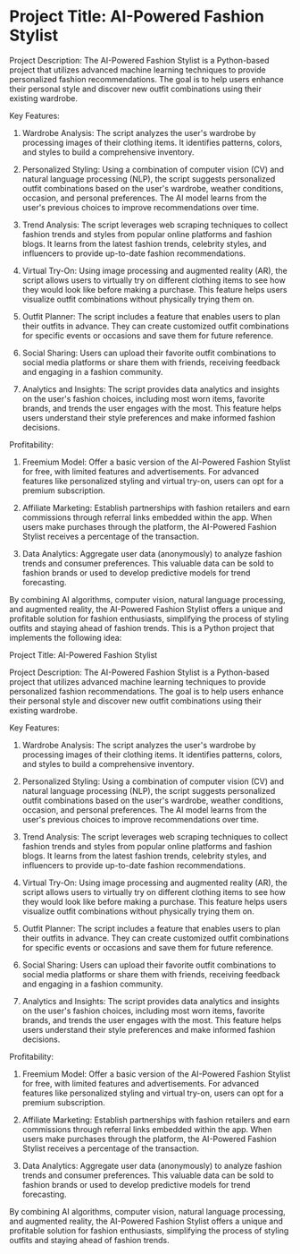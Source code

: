 # Project Title: AI-Powered Fashion Stylist

Project Description:
The AI-Powered Fashion Stylist is a Python-based project that utilizes advanced machine learning techniques to provide personalized fashion recommendations. The goal is to help users enhance their personal style and discover new outfit combinations using their existing wardrobe.

Key Features:

1. Wardrobe Analysis: The script analyzes the user's wardrobe by processing images of their clothing items. It identifies patterns, colors, and styles to build a comprehensive inventory.

2. Personalized Styling: Using a combination of computer vision (CV) and natural language processing (NLP), the script suggests personalized outfit combinations based on the user's wardrobe, weather conditions, occasion, and personal preferences. The AI model learns from the user's previous choices to improve recommendations over time.

3. Trend Analysis: The script leverages web scraping techniques to collect fashion trends and styles from popular online platforms and fashion blogs. It learns from the latest fashion trends, celebrity styles, and influencers to provide up-to-date fashion recommendations.

4. Virtual Try-On: Using image processing and augmented reality (AR), the script allows users to virtually try on different clothing items to see how they would look like before making a purchase. This feature helps users visualize outfit combinations without physically trying them on.

5. Outfit Planner: The script includes a feature that enables users to plan their outfits in advance. They can create customized outfit combinations for specific events or occasions and save them for future reference.

6. Social Sharing: Users can upload their favorite outfit combinations to social media platforms or share them with friends, receiving feedback and engaging in a fashion community.

7. Analytics and Insights: The script provides data analytics and insights on the user's fashion choices, including most worn items, favorite brands, and trends the user engages with the most. This feature helps users understand their style preferences and make informed fashion decisions.

Profitability:

1. Freemium Model: Offer a basic version of the AI-Powered Fashion Stylist for free, with limited features and advertisements. For advanced features like personalized styling and virtual try-on, users can opt for a premium subscription.

2. Affiliate Marketing: Establish partnerships with fashion retailers and earn commissions through referral links embedded within the app. When users make purchases through the platform, the AI-Powered Fashion Stylist receives a percentage of the transaction.

3. Data Analytics: Aggregate user data (anonymously) to analyze fashion trends and consumer preferences. This valuable data can be sold to fashion brands or used to develop predictive models for trend forecasting.

By combining AI algorithms, computer vision, natural language processing, and augmented reality, the AI-Powered Fashion Stylist offers a unique and profitable solution for fashion enthusiasts, simplifying the process of styling outfits and staying ahead of fashion trends.
This is a Python project that implements the following idea:

Project Title: AI-Powered Fashion Stylist

Project Description:
The AI-Powered Fashion Stylist is a Python-based project that utilizes advanced machine learning techniques to provide personalized fashion recommendations. The goal is to help users enhance their personal style and discover new outfit combinations using their existing wardrobe.

Key Features:

1. Wardrobe Analysis: The script analyzes the user's wardrobe by processing images of their clothing items. It identifies patterns, colors, and styles to build a comprehensive inventory.

2. Personalized Styling: Using a combination of computer vision (CV) and natural language processing (NLP), the script suggests personalized outfit combinations based on the user's wardrobe, weather conditions, occasion, and personal preferences. The AI model learns from the user's previous choices to improve recommendations over time.

3. Trend Analysis: The script leverages web scraping techniques to collect fashion trends and styles from popular online platforms and fashion blogs. It learns from the latest fashion trends, celebrity styles, and influencers to provide up-to-date fashion recommendations.

4. Virtual Try-On: Using image processing and augmented reality (AR), the script allows users to virtually try on different clothing items to see how they would look like before making a purchase. This feature helps users visualize outfit combinations without physically trying them on.

5. Outfit Planner: The script includes a feature that enables users to plan their outfits in advance. They can create customized outfit combinations for specific events or occasions and save them for future reference.

6. Social Sharing: Users can upload their favorite outfit combinations to social media platforms or share them with friends, receiving feedback and engaging in a fashion community.

7. Analytics and Insights: The script provides data analytics and insights on the user's fashion choices, including most worn items, favorite brands, and trends the user engages with the most. This feature helps users understand their style preferences and make informed fashion decisions.

Profitability:

1. Freemium Model: Offer a basic version of the AI-Powered Fashion Stylist for free, with limited features and advertisements. For advanced features like personalized styling and virtual try-on, users can opt for a premium subscription.

2. Affiliate Marketing: Establish partnerships with fashion retailers and earn commissions through referral links embedded within the app. When users make purchases through the platform, the AI-Powered Fashion Stylist receives a percentage of the transaction.

3. Data Analytics: Aggregate user data (anonymously) to analyze fashion trends and consumer preferences. This valuable data can be sold to fashion brands or used to develop predictive models for trend forecasting.

By combining AI algorithms, computer vision, natural language processing, and augmented reality, the AI-Powered Fashion Stylist offers a unique and profitable solution for fashion enthusiasts, simplifying the process of styling outfits and staying ahead of fashion trends.
